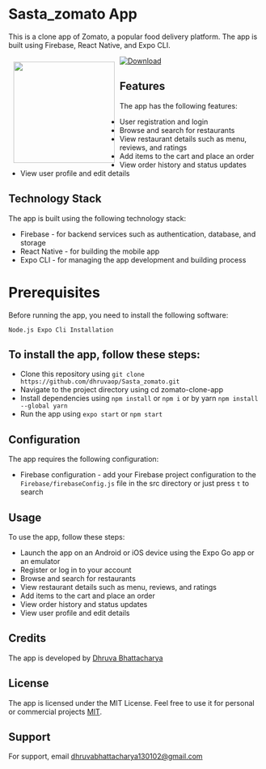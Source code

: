 # Sasta_zomato App

This is a clone app of Zomato, a popular food delivery platform. The app is built using Firebase, React Native, and Expo CLI.

<img src="https://user-images.githubusercontent.com/71749153/231285132-ba445a8e-ee5f-4a78-a34d-1ece4e9be6a3.png" align="left"
width="200" hspace="10" vspace="10">

[![Download](https://user-images.githubusercontent.com/71749153/231288625-b1a062c0-5a61-4007-98ba-c68aec7e786a.png)](https://www.github.com/dhruvaop/Sasta_zomato/raw/ninjas/FINAL%20APK/FoodApp-0a7e8e490a814521ad2023ba0ae59474-signed%20(1).apk)

## Features
The app has the following features:

- User registration and login
- Browse and search for restaurants
- View restaurant details such as menu, reviews, and ratings
- Add items to the cart and place an order
- View order history and status updates
- View user profile and edit details

## Technology Stack
The app is built using the following technology stack:

- Firebase - for backend services such as authentication, database, and storage
- React Native - for building the mobile app
- Expo CLI - for managing the app development and building process

# Prerequisites
Before running the app, you need to install the following software:

`Node.js
Expo Cli
Installation`

## To install the app, follow these steps:

- Clone this repository using `git clone https://github.com/dhruvaop/Sasta_zomato.git`
- Navigate to the project directory using cd zomato-clone-app
- Install dependencies using `npm install` or `npm i` or by yarn `npm install --global yarn`
- Run the app using `expo start` or `npm start`

## Configuration
The app requires the following configuration:

- Firebase configuration - add your Firebase project configuration to the `Firebase/firebaseConfig.js` file in the src directory or just press `t` to search

## Usage
To use the app, follow these steps:

- Launch the app on an Android or iOS device using the Expo Go app or an emulator
- Register or log in to your account
- Browse and search for restaurants
- View restaurant details such as menu, reviews, and ratings
- Add items to the cart and place an order
- View order history and status updates
- View user profile and edit details

## Credits
The app is developed by <a href="https://github.com/dhruvaop">Dhruva Bhattacharya</a>

## License
The app is licensed under the MIT License. Feel free to use it for personal or commercial projects [MIT](https://choosealicense.com/licenses/mit/).

## Support
For support, email dhruvabhattacharya130102@gmail.com 
